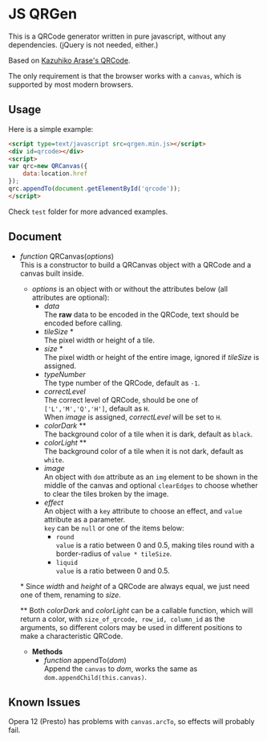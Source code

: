 JS QRGen
===

This is a QRCode generator written in pure javascript, without any dependencies. (jQuery is not needed, either.)

Based on [Kazuhiko Arase's QRCode](http://www.d-project.com/).

The only requirement is that the browser works with a `canvas`, which is supported by most modern browsers.

Usage
---
Here is a simple example:

``` html
<script type=text/javascript src=qrgen.min.js></script>
<div id=qrcode></div>
<script>
var qrc=new QRCanvas({
	data:location.href
});
qrc.appendTo(document.getElementById('qrcode'));
</script>
```

Check `test` folder for more advanced examples.

Document
---

* *function* QRCanvas(*options*)  
  This is a constructor to build a QRCanvas object with a QRCode and a canvas built inside.
  * *options* is an object with or without the attributes below (all attributes are optional):
    * *data*  
      The **raw** data to be encoded in the QRCode, text should be encoded before calling.
    * *tileSize* \*  
      The pixel width or height of a tile.
    * *size* \*  
      The pixel width or height of the entire image, ignored if *tileSize* is assigned.
    * *typeNumber*  
      The type number of the QRCode, default as `-1`.
    * *correctLevel*  
      The correct level of QRCode, should be one of `['L','M','Q','H']`, default as `H`.  
      When *image* is assigned, *correctLevel* will be set to `H`.
    * *colorDark* \*\*  
      The background color of a tile when it is dark, default as `black`.
    * *colorLight* \*\*  
      The background color of a tile when it is not dark, default as `white`.
    * *image*  
      An object with `dom` attribute as an `img` element to be shown in the middle of the canvas
      and optional `clearEdges` to choose whether to clear the tiles broken by the image.
    * *effect*  
      An object with a `key` attribute to choose an effect, and `value` attribute as a parameter.  
      `key` can be `null` or one of the items below:
      * `round`  
        `value` is a ratio between 0 and 0.5, making tiles round with a border-radius of `value * tileSize`.
      * `liquid`  
        `value` is a ratio between 0 and 0.5.

  \* Since *width* and *height* of a QRCode are always equal, we just need one of them, renaming to *size*.

  \*\* Both *colorDark* and *colorLight* can be a callable function, which will return a color,
     with `size_of_qrcode, row_id, column_id` as the arguments, so different colors may be used
     in different positions to make a characteristic QRCode.

  * **Methods**
    * *function* appendTo(*dom*)  
      Append the `canvas` to *dom*, works the same as `dom.appendChild(this.canvas)`.

Known Issues
---
Opera 12 (Presto) has problems with `canvas.arcTo`, so effects will probably fail.
